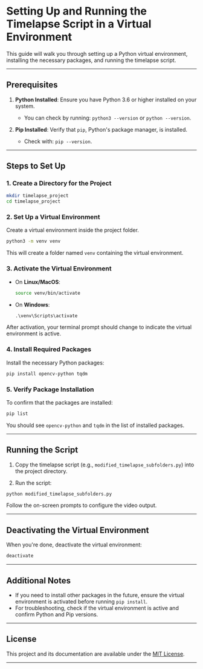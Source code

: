 
# Setting Up and Running the Timelapse Script in a Virtual Environment

This guide will walk you through setting up a Python virtual environment, installing the necessary packages, and running the timelapse script.

---

## Prerequisites

1. **Python Installed**: Ensure you have Python 3.6 or higher installed on your system.
   - You can check by running: `python3 --version` or `python --version`.

2. **Pip Installed**: Verify that `pip`, Python's package manager, is installed.
   - Check with: `pip --version`.

---

## Steps to Set Up

### 1. Create a Directory for the Project

```bash
mkdir timelapse_project
cd timelapse_project
```

### 2. Set Up a Virtual Environment

Create a virtual environment inside the project folder.

```bash
python3 -m venv venv
```

This will create a folder named `venv` containing the virtual environment.

### 3. Activate the Virtual Environment

- On **Linux/MacOS**:

    ```bash
    source venv/bin/activate
    ```

- On **Windows**:

    ```cmd
    .\venv\Scripts\activate
    ```

After activation, your terminal prompt should change to indicate the virtual environment is active.

### 4. Install Required Packages

Install the necessary Python packages:

```bash
pip install opencv-python tqdm
```

### 5. Verify Package Installation

To confirm that the packages are installed:

```bash
pip list
```

You should see `opencv-python` and `tqdm` in the list of installed packages.

---

## Running the Script

1. Copy the timelapse script (e.g., `modified_timelapse_subfolders.py`) into the project directory.

2. Run the script:

```bash
python modified_timelapse_subfolders.py
```

Follow the on-screen prompts to configure the video output.

---

## Deactivating the Virtual Environment

When you're done, deactivate the virtual environment:

```bash
deactivate
```

---

## Additional Notes

- If you need to install other packages in the future, ensure the virtual environment is activated before running `pip install`.
- For troubleshooting, check if the virtual environment is active and confirm Python and Pip versions.

---

## License

This project and its documentation are available under the [MIT License](LICENSE).

---
